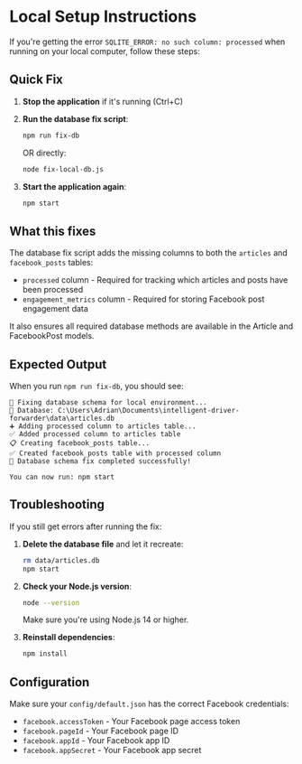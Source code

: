 # Local Setup Instructions

If you're getting the error `SQLITE_ERROR: no such column: processed` when running on your local computer, follow these steps:

## Quick Fix

1. **Stop the application** if it's running (Ctrl+C)

2. **Run the database fix script**:
   ```bash
   npm run fix-db
   ```
   
   OR directly:
   ```bash
   node fix-local-db.js
   ```

3. **Start the application again**:
   ```bash
   npm start
   ```

## What this fixes

The database fix script adds the missing columns to both the `articles` and `facebook_posts` tables:
- `processed` column - Required for tracking which articles and posts have been processed
- `engagement_metrics` column - Required for storing Facebook post engagement data

It also ensures all required database methods are available in the Article and FacebookPost models.

## Expected Output

When you run `npm run fix-db`, you should see:
```
🔧 Fixing database schema for local environment...
📁 Database: C:\Users\Adrian\Documents\intelligent-driver-forwarder\data\articles.db
➕ Adding processed column to articles table...
✅ Added processed column to articles table
📋 Creating facebook_posts table...
✅ Created facebook_posts table with processed column
🎉 Database schema fix completed successfully!

You can now run: npm start
```

## Troubleshooting

If you still get errors after running the fix:

1. **Delete the database file** and let it recreate:
   ```bash
   rm data/articles.db
   npm start
   ```

2. **Check your Node.js version**:
   ```bash
   node --version
   ```
   Make sure you're using Node.js 14 or higher.

3. **Reinstall dependencies**:
   ```bash
   npm install
   ```

## Configuration

Make sure your `config/default.json` has the correct Facebook credentials:
- `facebook.accessToken` - Your Facebook page access token
- `facebook.pageId` - Your Facebook page ID
- `facebook.appId` - Your Facebook app ID
- `facebook.appSecret` - Your Facebook app secret
